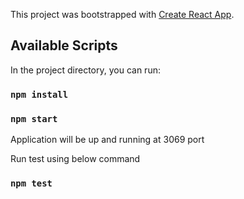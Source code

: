 This project was bootstrapped with [Create React App](https://github.com/facebook/create-react-app).

## Available Scripts

In the project directory, you can run:

### `npm install`

### `npm start`

Application will be up and running at 3069 port


Run test using below command

### `npm test`
